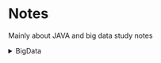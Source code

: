 

# Notes

Mainly about JAVA and big data study notes



 <details>
<summary>BigData</summary>
  <ul>
    <li><a href="BigData/Canal/1、Canal/Canal.md">Canal</a></li>
  </ul>
</details>
